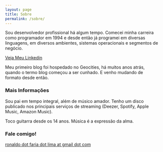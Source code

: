 ```yaml
---
layout: page
title: Sobre
permalink: /sobre/
---
```


Sou desenvolvedor profissional há algum tempo. Comecei minha carreira
como programador em 1994 e desde então já programei em diversas
linguagens, em diversos ambientes, sistemas operacionais e segmentos
de negócio.

[Veja Meu Linkedin](https://www.linkedin.com/in/ronlima/)

Meu primeiro blog foi hospedado no Geocities, há muitos anos atrás,
quando o termo blog começou a ser cunhado. E venho mudando de formato
desde então.

### Mais Informações

Sou pai em tempo integral, além de músico amador. Tenho um disco
publicado nos principais serviços de streaming (Deezer, Spotify, Apple
Music, Amazon Music).

Toco guitarra desde os 14 anos. Música é a expressão da alma. 

### Fale comigo!

[ronaldo dot faria dot lima at gmail dot com](mailto:ronaldo.faria.lima@gmail.com)
